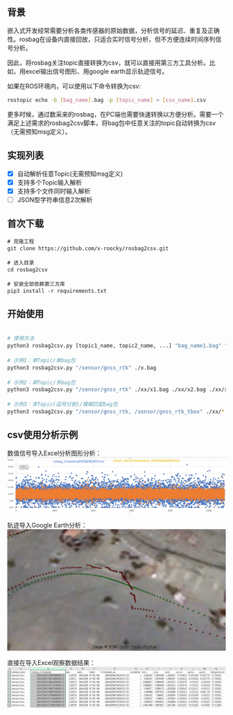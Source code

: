 ## 背景

嵌入式开发经常需要分析各类传感器的原始数据，分析信号的延迟、重复及正确性。rosbag在设备内直接回放，只适合实时信号分析，但不方便连续时间序列信号分析。

因此，将rosbag关注topic直接转换为csv，就可以直接用第三方工具分析。比如，用excel输出信号图形、用google earth显示轨迹信号。

如果在ROS环境内，可以使用以下命令转换为csv:

```sh
rostopic echo -b [bag_name].bag -p [topic_name] > [csv_name].csv
```

更多时候，通过数采来的rosbag，在PC端也需要快速转换以方便分析。需要一个满足上述需求的rosbag2csv脚本，将bag包中任意关注的topic自动转换为csv（无需预知msg定义）。

## 实现列表

- [X] 自动解析任意Topic(无需预知msg定义)
- [X] 支持多个Topic输入解析
- [X] 支持多个文件同时输入解析 
- [ ] JSON型字符串信息2次解析

## 首次下载

```
# 克隆工程
git clone https://github.com/x-roocky/rosbag2csv.git

# 进入目录
cd rosbag2csv

# 安装全部依赖第三方库
pip3 install -r requirements.txt
```

## 开始使用

```sh

# 使用方法
python3 rosbag2csv.py [topic1_name, topic2_name, ...] "bag_name1.bag" "bag_name2.bag" ...

# 示例1：单Topic/单bag包
python3 rosbag2csv.py "/sensor/gnss_rtk" ./x.bag

# 示例2：单Topic/多bag包
python3 rosbag2csv.py "/sensor/gnss_rtk" ./xx/x1.bag ./xx/x2.bag ./xx/x3.bag

# 示例3：多Topic(逗号分割)/模糊匹配bag包
python3 rosbag2csv.py "/sensor/gnss_rtk, /sensor/gnss_rtk_tbox" ./xx/*.bag

```

## csv使用分析示例

数值信号导入Excel分析图形分析：
![](./image/report1.jpg)

轨迹导入Google Earth分析：
![](./image/report2.jpg)

直接在导入Excel观察数据结果：
![](./image/report3.jpg)

